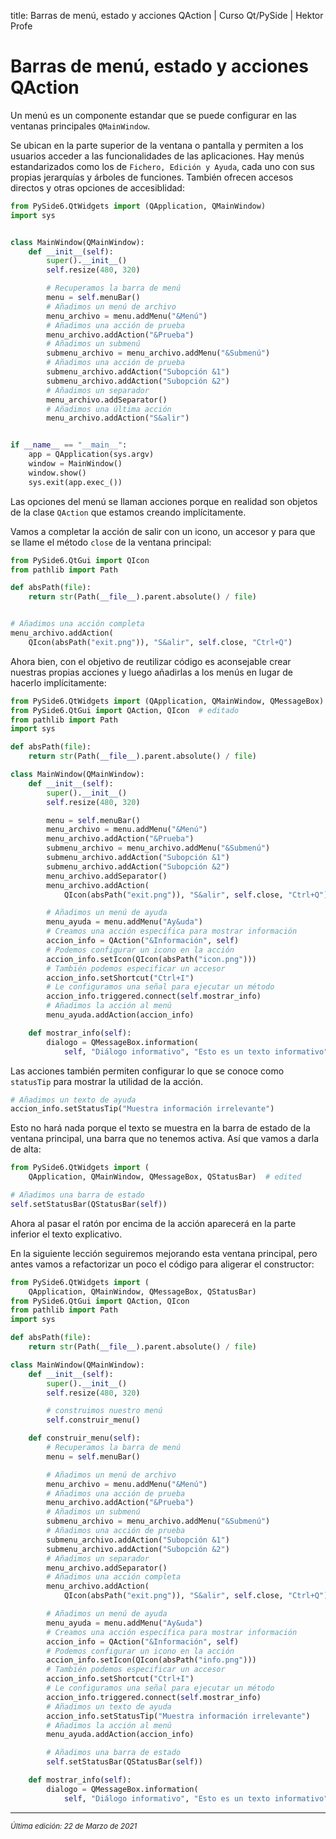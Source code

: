 title: Barras de menú, estado y acciones QAction | Curso Qt/PySide | Hektor Profe

# Barras de menú, estado y acciones QAction

Un menú es un componente estandar que se puede configurar en las ventanas principales `QMainWindow`.

Se ubican en la parte superior de la ventana o pantalla y permiten a los usuarios acceder a las funcionalidades de las aplicaciones. Hay menús estandarizados como los de `Fichero, Edición y Ayuda`, cada uno con sus propias jerarquías y árboles de funciones. También ofrecen accesos directos y otras opciones de accesiblidad:

```python
from PySide6.QtWidgets import (QApplication, QMainWindow)
import sys


class MainWindow(QMainWindow):
    def __init__(self):
        super().__init__()
        self.resize(480, 320)

        # Recuperamos la barra de menú
        menu = self.menuBar()
        # Añadimos un menú de archivo
        menu_archivo = menu.addMenu("&Menú")
        # Añadimos una acción de prueba
        menu_archivo.addAction("&Prueba")
        # Añadimos un submenú
        submenu_archivo = menu_archivo.addMenu("&Submenú")
        # Añadimos una acción de prueba
        submenu_archivo.addAction("Subopción &1")
        submenu_archivo.addAction("Subopción &2")
        # Añadimos un separador
        menu_archivo.addSeparator()
        # Añadimos una última acción
        menu_archivo.addAction("S&alir")


if __name__ == "__main__":
    app = QApplication(sys.argv)
    window = MainWindow()
    window.show()
    sys.exit(app.exec_())
```

Las opciones del menú se llaman acciones porque en realidad son objetos de la clase `QAction` que estamos creando implícitamente.

Vamos a completar la acción de salir con un icono, un accesor y para que se llame el método `close` de la ventana principal:

```python
from PySide6.QtGui import QIcon
from pathlib import Path

def absPath(file):
    return str(Path(__file__).parent.absolute() / file)


# Añadimos una acción completa
menu_archivo.addAction(
    QIcon(absPath("exit.png")), "S&alir", self.close, "Ctrl+Q")
```

Ahora bien, con el objetivo de reutilizar código es aconsejable crear nuestras propias acciones y luego añadirlas a los menús en lugar de hacerlo implícitamente:

```python
from PySide6.QtWidgets import (QApplication, QMainWindow, QMessageBox) # edited
from PySide6.QtGui import QAction, QIcon  # editado
from pathlib import Path
import sys

def absPath(file):
    return str(Path(__file__).parent.absolute() / file)

class MainWindow(QMainWindow):
    def __init__(self):
        super().__init__()
        self.resize(480, 320)

        menu = self.menuBar()
        menu_archivo = menu.addMenu("&Menú")
        menu_archivo.addAction("&Prueba")
        submenu_archivo = menu_archivo.addMenu("&Submenú")
        submenu_archivo.addAction("Subopción &1")
        submenu_archivo.addAction("Subopción &2")
        menu_archivo.addSeparator()
        menu_archivo.addAction(
            QIcon(absPath("exit.png")), "S&alir", self.close, "Ctrl+Q")

        # Añadimos un menú de ayuda
        menu_ayuda = menu.addMenu("Ay&uda")
        # Creamos una acción específica para mostrar información
        accion_info = QAction("&Información", self)
        # Podemos configurar un icono en la acción
        accion_info.setIcon(QIcon(absPath("icon.png")))
        # También podemos especificar un accesor
        accion_info.setShortcut("Ctrl+I")
        # Le configuramos una señal para ejecutar un método
        accion_info.triggered.connect(self.mostrar_info)
        # Añadimos la acción al menú
        menu_ayuda.addAction(accion_info)

    def mostrar_info(self):
        dialogo = QMessageBox.information(
            self, "Diálogo informativo", "Esto es un texto informativo")
```

Las acciones también permiten configurar lo que se conoce como `statusTip` para mostrar la utilidad de la acción.

```python
# Añadimos un texto de ayuda
accion_info.setStatusTip("Muestra información irrelevante")
```

Esto no hará nada porque el texto se muestra en la barra de estado de la ventana principal, una barra que no tenemos activa. Así que vamos a darla de alta:

```python
from PySide6.QtWidgets import (
    QApplication, QMainWindow, QMessageBox, QStatusBar)  # edited

# Añadimos una barra de estado
self.setStatusBar(QStatusBar(self))
```

Ahora al pasar el ratón por encima de la acción aparecerá en la parte inferior el texto explicativo.

En la siguiente lección seguiremos mejorando esta ventana principal, pero antes vamos a refactorizar un poco el código para aligerar el constructor:

```python
from PySide6.QtWidgets import (
    QApplication, QMainWindow, QMessageBox, QStatusBar)
from PySide6.QtGui import QAction, QIcon
from pathlib import Path
import sys

def absPath(file):
    return str(Path(__file__).parent.absolute() / file)

class MainWindow(QMainWindow):
    def __init__(self):
        super().__init__()
        self.resize(480, 320)

        # construimos nuestro menú
        self.construir_menu()

    def construir_menu(self):
        # Recuperamos la barra de menú
        menu = self.menuBar()

        # Añadimos un menú de archivo
        menu_archivo = menu.addMenu("&Menú")
        # Añadimos una acción de prueba
        menu_archivo.addAction("&Prueba")
        # Añadimos un submenú
        submenu_archivo = menu_archivo.addMenu("&Submenú")
        # Añadimos una acción de prueba
        submenu_archivo.addAction("Subopción &1")
        submenu_archivo.addAction("Subopción &2")
        # Añadimos un separador
        menu_archivo.addSeparator()
        # Añadimos una acción completa
        menu_archivo.addAction(
            QIcon(absPath("exit.png")), "S&alir", self.close, "Ctrl+Q")

        # Añadimos un menú de ayuda
        menu_ayuda = menu.addMenu("Ay&uda")
        # Creamos una acción específica para mostrar información
        accion_info = QAction("&Información", self)
        # Podemos configurar un icono en la acción
        accion_info.setIcon(QIcon(absPath("info.png")))
        # También podemos especificar un accesor
        accion_info.setShortcut("Ctrl+I")
        # Le configuramos una señal para ejecutar un método
        accion_info.triggered.connect(self.mostrar_info)
        # Añadimos un texto de ayuda
        accion_info.setStatusTip("Muestra información irrelevante")
        # Añadimos la acción al menú
        menu_ayuda.addAction(accion_info)

        # Añadimos una barra de estado
        self.setStatusBar(QStatusBar(self))

    def mostrar_info(self):
        dialogo = QMessageBox.information(
            self, "Diálogo informativo", "Esto es un texto informativo")
```

___
<small class="edited"><i>Última edición: 22 de Marzo de 2021</i></small>